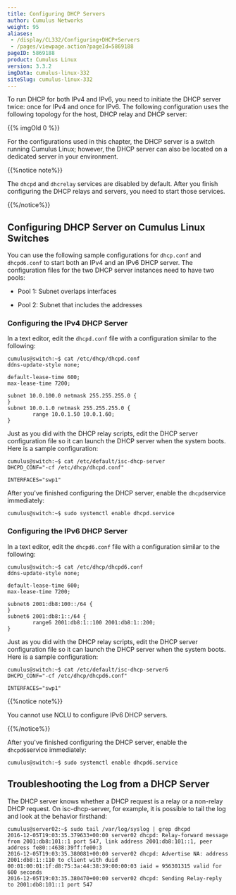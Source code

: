 ```yaml
---
title: Configuring DHCP Servers
author: Cumulus Networks
weight: 95
aliases:
 - /display/CL332/Configuring+DHCP+Servers
 - /pages/viewpage.action?pageId=5869188
pageID: 5869188
product: Cumulus Linux
version: 3.3.2
imgData: cumulus-linux-332
siteSlug: cumulus-linux-332
---
```

To run DHCP for both IPv4 and IPv6, you need to initiate the DHCP server
twice: once for IPv4 and once for IPv6. The following configuration uses
the following topology for the host, DHCP relay and DHCP server:

{{% imgOld 0 %}}

For the configurations used in this chapter, the DHCP server is a switch
running Cumulus Linux; however, the DHCP server can also be located on a
dedicated server in your environment.

{{%notice note%}}

The `dhcpd` and `dhcrelay` services are disabled by default. After you
finish configuring the DHCP relays and servers, you need to start those
services.

{{%/notice%}}

## <span>Configuring DHCP Server on Cumulus Linux Switches</span>

You can use the following sample configurations for `dhcp.conf` and
`dhcpd6.conf` to start both an IPv4 and an IPv6 DHCP server. The
configuration files for the two DHCP server instances need to have two
pools:

  - Pool 1: Subnet overlaps interfaces

  - Pool 2: Subnet that includes the addresses

### <span>Configuring the IPv4 DHCP Server</span>

In a text editor, edit the `dhcpd.conf` file with a configuration
similar to the following:

    cumulus@switch:~$ cat /etc/dhcp/dhcpd.conf
    ddns-update-style none;
     
    default-lease-time 600;
    max-lease-time 7200;
     
    subnet 10.0.100.0 netmask 255.255.255.0 {
    }
    subnet 10.0.1.0 netmask 255.255.255.0 {
            range 10.0.1.50 10.0.1.60;
    }

Just as you did with the DHCP relay scripts, edit the DHCP server
configuration file so it can launch the DHCP server when the system
boots. Here is a sample configuration:

    cumulus@switch:~$ cat /etc/default/isc-dhcp-server
    DHCPD_CONF="-cf /etc/dhcp/dhcpd.conf"
     
    INTERFACES="swp1"

After you've finished configuring the DHCP server, enable the ` dhcpd
 `service immediately:

    cumulus@switch:~$ sudo systemctl enable dhcpd.service

### <span>Configuring the IPv6 DHCP Server</span>

In a text editor, edit the `dhcpd6.conf` file with a configuration
similar to the following:

    cumulus@switch:~$ cat /etc/dhcp/dhcpd6.conf
    ddns-update-style none;
     
    default-lease-time 600;
    max-lease-time 7200;
     
    subnet6 2001:db8:100::/64 {
    }
    subnet6 2001:db8:1::/64 {
            range6 2001:db8:1::100 2001:db8:1::200;
    }

Just as you did with the DHCP relay scripts, edit the DHCP server
configuration file so it can launch the DHCP server when the system
boots. Here is a sample configuration:

    cumulus@switch:~$ cat /etc/default/isc-dhcp-server6
    DHCPD_CONF="-cf /etc/dhcp/dhcpd6.conf"
     
    INTERFACES="swp1"

{{%notice note%}}

You cannot use NCLU to configure IPv6 DHCP servers.

{{%/notice%}}

After you've finished configuring the DHCP server, enable the`  dhcpd6
 `service immediately:

    cumulus@switch:~$ sudo systemctl enable dhcpd6.service

## <span>Troubleshooting the Log from a DHCP Server</span>

The DHCP server knows whether a DHCP request is a relay or a non-relay
DHCP request. On isc-dhcp-server, for example, it is possible to tail
the log and look at the behavior firsthand:

    cumulus@server02:~$ sudo tail /var/log/syslog | grep dhcpd
    2016-12-05T19:03:35.379633+00:00 server02 dhcpd: Relay-forward message from 2001:db8:101::1 port 547, link address 2001:db8:101::1, peer address fe80::4638:39ff:fe00:3
    2016-12-05T19:03:35.380081+00:00 server02 dhcpd: Advertise NA: address 2001:db8:1::110 to client with duid 00:01:00:01:1f:d8:75:3a:44:38:39:00:00:03 iaid = 956301315 valid for 600 seconds
    2016-12-05T19:03:35.380470+00:00 server02 dhcpd: Sending Relay-reply to 2001:db8:101::1 port 547

<article id="html-search-results" class="ht-content" style="display: none;">

</article>

<footer id="ht-footer">

</footer>
